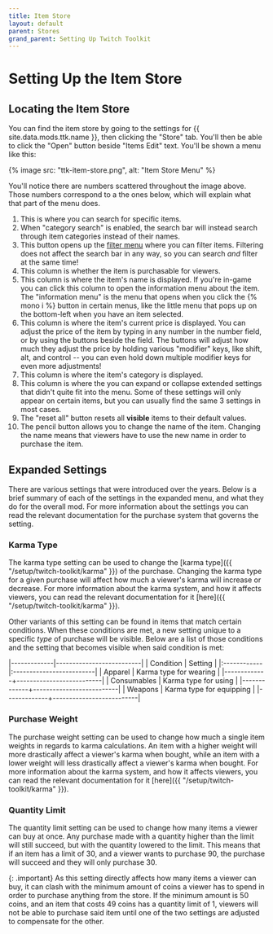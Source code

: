 ```yaml
---
title: Item Store
layout: default
parent: Stores
grand_parent: Setting Up Twitch Toolkit
---
```


# Setting Up the Item Store

## Locating the Item Store

You can find the item store by going to the settings for
{{ site.data.mods.ttk.name }}, then clicking the "Store" tab. You'll then be
able to click the "Open" button beside "Items Edit" text. You'll be shown a menu
like this:

{% image src: "ttk-item-store.png", alt: "Item Store Menu" %}

You'll notice there are numbers scattered throughout the image above. Those
numbers correspond to a the ones below, which will explain what that part of the
menu does.

1. This is where you can search for specific items.
2. When "category search" is enabled, the search bar will instead search through
item categories instead of their names.
3. This button opens up the [filter menu](#using-the-filter-menu) where you can
filter items. Filtering does not affect the search bar in any way, so you
can search *and* filter at the same time!
4. This column is whether the item is purchasable for viewers.
5. This column is where the item's name is displayed. If you're in-game you can
click this column to open the information menu about the item. The
"information menu" is the menu that opens when you click the
{% mono i %} button in certain menus, like the little menu that pops up on
the bottom-left when you have an item selected.
6. This column is where the item's current price is displayed. You can adjust
the price of the item by typing in any number in the number field, or by
using the buttons beside the field. The buttons will adjust how much they
adjust the price by holding various "modifier" keys, like shift, alt, and
control -- you can even hold down multiple modifier keys for even more
adjustments!
7. This column is where the item's category is displayed.
8. This column is where the you can expand or collapse extended settings that
didn't quite fit into the menu. Some of these settings will only appear on
certain items, but you can usually find the same 3 settings in most cases.
9. The "reset all" button resets all **visible** items to their default values.
10. The pencil button allows you to change the name of the item. Changing the
name means that viewers have to use the new name in order to purchase the
item.

## Expanded Settings

There are various settings that were introduced over the years. Below is a brief
summary of each of the settings in the expanded menu, and what they do for the
overall mod. For more information about the settings you can read the relevant
documentation for the purchase system that governs the setting.

### Karma Type

The karma type setting can be used to change the
[karma type]({{ "/setup/twitch-toolkit/karma" }}) of the purchase. Changing the
karma type for a given purchase will affect how much a viewer's karma will
increase or decrease. For more information about the karma system, and how it
affects viewers, you can read the relevant documentation for it
[here]({{ "/setup/twitch-toolkit/karma" }}).

Other variants of this setting can be found in items that match certain
conditions. When these conditions are met, a new setting unique to a specific
*type* of purchase will be visible. Below are a list of those conditions and the
setting that becomes visible when said condition is met:

|-------------|--------------------------|
| Condition   | Setting                  |
|:------------|:-------------------------|
| Apparel     | Karma type for wearing   |
|-------------+--------------------------|
| Consumables | Karma type for using     |
|-------------+--------------------------|
| Weapons     | Karma type for equipping |
|-------------+--------------------------|

### Purchase Weight

The purchase weight setting can be used to change how much a single item weights
in regards to karma calculations. An item with a higher weight will more
drastically affect a viewer's karma when bought, while an item with a lower
weight will less drastically affect a viewer's karma when bought. For more
information about the karma system, and how it affects viewers, you can read the
relevant documentation for it [here]({{ "/setup/twitch-toolkit/karma" }}).

### Quantity Limit

The quantity limit setting can be used to change how many items a viewer can buy
at once. Any purchase made with a quantity higher than the limit will still
succeed, but with the quantity lowered to the limit. This means that if an item
has a limit of 30, and a viewer wants to purchase 90, the purchase will succeed
and they will only purchase 30.

{: .important}
As this setting directly affects how many items a viewer can buy, it can clash
with the minimum amount of coins a viewer has to spend in order to purchase
anything from the store. If the minimum amount is 50 coins, and an item that
costs 49 coins has a quantity limit of 1, viewers will not be able to purchase
said item until one of the two settings are adjusted to compensate for the
other.

